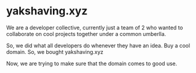 # yakshaving.xyz

We are a developer collective, currently just a team of 2 who wanted to collaborate on cool projects together under a common umberlla.

So, we did what all developers do whenever they have an idea. Buy a cool domain. So, we bought yakshaving.xyz

Now, we are trying to make sure that the domain comes to good use.
